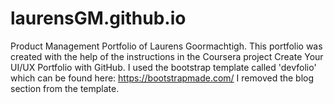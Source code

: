 # laurensGM.github.io
Product Management Portfolio of Laurens Goormachtigh.
This portfolio was created with the help of the instructions in the Coursera project Create Your UI/UX Portfolio with GitHub.
I used the bootstrap template called 'devfolio' which can be found here: https://bootstrapmade.com/
I removed the blog section from the template.
